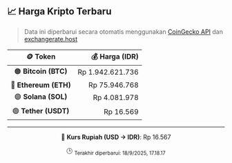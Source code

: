 

<!-- HARGA_KRIPTO -->
## 📈 Harga Kripto Terbaru

> Data ini diperbarui secara otomatis menggunakan [CoinGecko API](https://www.coingecko.com/) dan [exchangerate.host](https://exchangerate.host/)

<div align="center">

| 🪙 Token | 💰 Harga (IDR) |
|:------:|---------------:|
| 🟠 **Bitcoin (BTC)**   | Rp 1.942.621.736 |
| 🔵 **Ethereum (ETH)**  | Rp 75.946.768 |
| 🟣 **Solana (SOL)**    | Rp 4.081.978 |
| 🟢 **Tether (USDT)**   | Rp 16.569 |

---

💱 **Kurs Rupiah (USD → IDR)**: Rp 16.567

🕒 <sub>Terakhir diperbarui: 18/9/2025, 17.18.17</sub>

</div>
<!-- /HARGA_KRIPTO -->